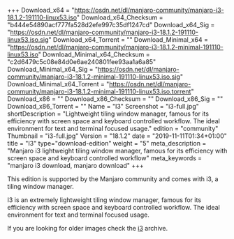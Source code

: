 +++
Download_x64 = "https://osdn.net/dl/manjaro-community/manjaro-i3-18.1.2-191110-linux53.iso"
Download_x64_Checksum = "b444e54890acf777fa528d2efe997c35df1247cd"
Download_x64_Sig = "https://osdn.net/dl/manjaro-community/manjaro-i3-18.1.2-191110-linux53.iso.sig"
Download_x64_Torrent = ""
Download_Minimal_x64 = "https://osdn.net/dl/manjaro-community/manjaro-i3-18.1.2-minimal-191110-linux53.iso"
Download_Minimal_x64_Checksum = "c2d6479c5c08e84d0e6ae240801fee93aa1a6a85"
Download_Minimal_x64_Sig = "https://osdn.net/dl/manjaro-community/manjaro-i3-18.1.2-minimal-191110-linux53.iso.sig"
Download_Minimal_x64_Torrent = "https://osdn.net/dl/manjaro-community/manjaro-i3-18.1.2-minimal-191110-linux53.iso.torrent"
Download_x86 = ""
Download_x86_Checksum = ""
Download_x86_Sig = ""
Download_x86_Torrent = ""
Name = "I3"
Screenshot = "i3-full.jpg"
shortDescription = "Lightweight tiling window manager, famous for its efficiency with screen space and keyboard controlled workflow. The ideal environment for text and terminal focused usage."
edition = "community"
Thumbnail = "i3-full.jpg"
Version = "18.1.2"
date = "2019-11-11T01:34+01:00"
title = "I3"
type="download-edition"
weight = "5"
meta_description = "Manjaro i3 lightweight tiling window manager, famous for its efficiency with screen space and keyboard controlled workflow"
meta_keywords = "manjaro i3 download, manjaro download"
+++

This edition is supported by the Manjaro community and comes with i3, a tiling window manager.

I3 is an extremely lightweight tiling window manager, famous for its efficiency with screen space and keyboard controlled workflow. The ideal environment for text and terminal focused usage.

If you are looking for older images check the [i3](https://osdn.net/projects/manjaro-community/storage/z_release_archive/i3) archive.


